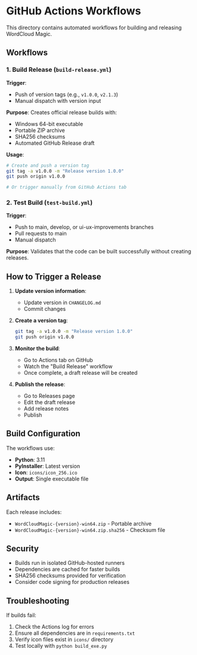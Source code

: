 # GitHub Actions Workflows

This directory contains automated workflows for building and releasing WordCloud Magic.

## Workflows

### 1. Build Release (`build-release.yml`)

**Trigger**: 
- Push of version tags (e.g., `v1.0.0`, `v2.1.3`)
- Manual dispatch with version input

**Purpose**: Creates official release builds with:
- Windows 64-bit executable
- Portable ZIP archive
- SHA256 checksums
- Automated GitHub Release draft

**Usage**:
```bash
# Create and push a version tag
git tag -a v1.0.0 -m "Release version 1.0.0"
git push origin v1.0.0

# Or trigger manually from GitHub Actions tab
```

### 2. Test Build (`test-build.yml`)

**Trigger**:
- Push to main, develop, or ui-ux-improvements branches
- Pull requests to main
- Manual dispatch

**Purpose**: Validates that the code can be built successfully without creating releases.

## How to Trigger a Release

1. **Update version information**:
   - Update version in `CHANGELOG.md`
   - Commit changes

2. **Create a version tag**:
   ```bash
   git tag -a v1.0.0 -m "Release version 1.0.0"
   git push origin v1.0.0
   ```

3. **Monitor the build**:
   - Go to Actions tab on GitHub
   - Watch the "Build Release" workflow
   - Once complete, a draft release will be created

4. **Publish the release**:
   - Go to Releases page
   - Edit the draft release
   - Add release notes
   - Publish

## Build Configuration

The workflows use:
- **Python**: 3.11
- **PyInstaller**: Latest version
- **Icon**: `icons/icon_256.ico`
- **Output**: Single executable file

## Artifacts

Each release includes:
- `WordCloudMagic-{version}-win64.zip` - Portable archive
- `WordCloudMagic-{version}-win64.zip.sha256` - Checksum file

## Security

- Builds run in isolated GitHub-hosted runners
- Dependencies are cached for faster builds
- SHA256 checksums provided for verification
- Consider code signing for production releases

## Troubleshooting

If builds fail:
1. Check the Actions log for errors
2. Ensure all dependencies are in `requirements.txt`
3. Verify icon files exist in `icons/` directory
4. Test locally with `python build_exe.py`
